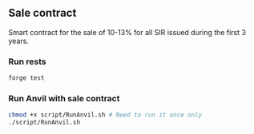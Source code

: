 ## Sale contract

Smart contract for the sale of 10-13% for all SIR issued during the first 3 years.

### Run rests

```bash
forge test
```

### Run Anvil with sale contract

```bash
chmod +x script/RunAnvil.sh # Need to run it once only
./script/RunAnvil.sh
```
